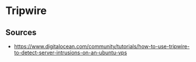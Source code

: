 # Tripwire


## Sources

- https://www.digitalocean.com/community/tutorials/how-to-use-tripwire-to-detect-server-intrusions-on-an-ubuntu-vps